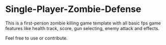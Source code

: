 # Single-Player-Zombie-Defense

This is a first-person zombie killing game template with all basic fps game features like health track, score, gun selecting, enemy attack and effects.

Feel free to use or contribute.
